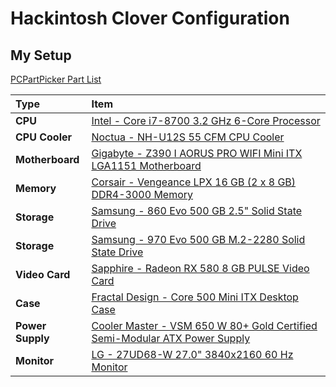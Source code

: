 # Hackintosh Clover Configuration

## My Setup

[PCPartPicker Part List](https://pcpartpicker.com/list/xzgjxG)

Type|Item
:----|:----
**CPU** | [Intel - Core i7-8700 3.2 GHz 6-Core Processor](https://pcpartpicker.com/product/C9hj4D/intel-core-i7-8700-32ghz-6-core-processor-bx80684i78700)
**CPU Cooler** | [Noctua - NH-U12S 55 CFM CPU Cooler](https://pcpartpicker.com/product/wjmLrH/noctua-cpu-cooler-nhu12s)
**Motherboard** | [Gigabyte - Z390 I AORUS PRO WIFI Mini ITX LGA1151 Motherboard](https://pcpartpicker.com/product/L9YLrH/gigabyte-z390-i-aorus-pro-wifi-mini-itx-lga1151-motherboard-z390-i-aorus-pro-wifi)
**Memory** | [Corsair - Vengeance LPX 16 GB (2 x 8 GB) DDR4-3000 Memory](https://pcpartpicker.com/product/MYH48d/corsair-memory-cmk16gx4m2b3000c15)
**Storage** | [Samsung - 860 Evo 500 GB 2.5" Solid State Drive](https://pcpartpicker.com/product/6yKcCJ/samsung-860-evo-500gb-25-solid-state-drive-mz-76e500bam)
**Storage** | [Samsung - 970 Evo 500 GB M.2-2280 Solid State Drive](https://pcpartpicker.com/product/P4ZFf7/samsung-970-evo-500gb-m2-2280-solid-state-drive-mz-v7e500bw)
**Video Card** | [Sapphire - Radeon RX 580 8 GB PULSE Video Card](https://pcpartpicker.com/product/y2DzK8/sapphire-radeon-rx-580-8gb-pulse-video-card-11265-05)
**Case** | [Fractal Design - Core 500 Mini ITX Desktop Case](https://pcpartpicker.com/product/LvnG3C/fractal-design-case-fdcacore500bk)
**Power Supply** | [Cooler Master - VSM 650 W 80+ Gold Certified Semi-Modular ATX Power Supply](https://pcpartpicker.com/product/LhR48d/cooler-master-power-supply-rs650amaag1) |-
**Monitor** | [LG - 27UD68-W 27.0" 3840x2160 60 Hz Monitor](https://pcpartpicker.com/product/JhkwrH/lg-monitor-27ud68w)